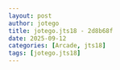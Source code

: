 ```yaml
---
layout: post
author: jotego
title: jotego.jts18 - 2d8b68f
date: 2025-09-12
categories: [Arcade, jts18]
tags: [jotego.jts18]
---
```


